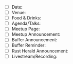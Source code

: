 - [ ] Date: 
- [ ] Venue: 
- [ ] Food & Drinks:
- [ ] Agenda/Talks:
- [ ] Meetup Page:
- [ ] Meetup Announcement:
- [ ] Buffer Announcement:
- [ ] Buffer Reminder:
- [ ] Rust Herald Announcement:
- [ ] Livestream/Recording:
